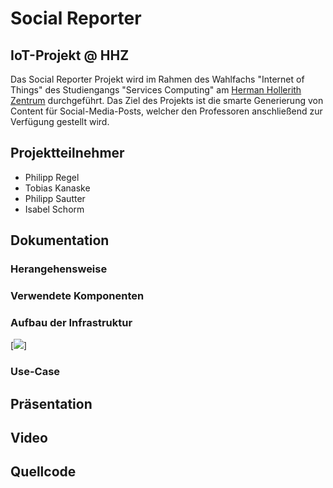 # Social Reporter
## IoT-Projekt @ HHZ
Das Social Reporter Projekt wird im Rahmen des Wahlfachs "Internet of Things" des Studiengangs "Services Computing" am [Herman Hollerith Zentrum](http://www.hhz.de/home/) durchgeführt.
Das Ziel des Projekts ist die smarte Generierung von Content für Social-Media-Posts, welcher den Professoren anschließend zur Verfügung gestellt wird. 

## Projektteilnehmer

* Philipp Regel
* Tobias Kanaske
* Philipp Sautter
* Isabel Schorm


## Dokumentation
### Herangehensweise
### Verwendete Komponenten
### Aufbau der Infrastruktur
[![](https://github.com/Social-Reporter-HHZ/Social-Reporter/blob/master/Aufbau_Hardware.jpg)]
### Use-Case


## Präsentation


## Video


## Quellcode
